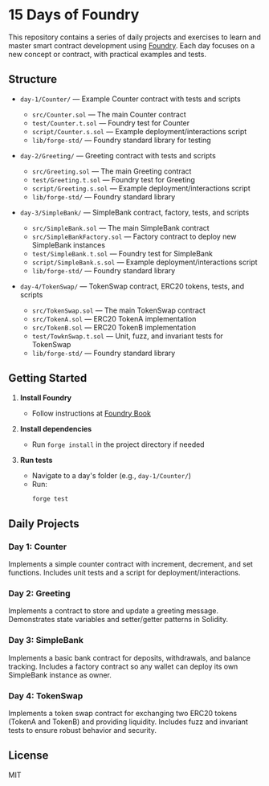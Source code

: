 # 15 Days of Foundry

This repository contains a series of daily projects and exercises to learn and master smart contract development using [Foundry](https://book.getfoundry.sh/). Each day focuses on a new concept or contract, with practical examples and tests.


## Structure

- `day-1/Counter/` — Example Counter contract with tests and scripts
   - `src/Counter.sol` — The main Counter contract
   - `test/Counter.t.sol` — Foundry test for Counter
   - `script/Counter.s.sol` — Example deployment/interactions script
   - `lib/forge-std/` — Foundry standard library for testing

- `day-2/Greeting/` — Greeting contract with tests and scripts
   - `src/Greeting.sol` — The main Greeting contract
   - `test/Greeting.t.sol` — Foundry test for Greeting
   - `script/Greeting.s.sol` — Example deployment/interactions script
   - `lib/forge-std/` — Foundry standard library

- `day-3/SimpleBank/` — SimpleBank contract, factory, tests, and scripts
   - `src/SimpleBank.sol` — The main SimpleBank contract
   - `src/SimpleBankFactory.sol` — Factory contract to deploy new SimpleBank instances
   - `test/SimpleBank.t.sol` — Foundry test for SimpleBank
   - `script/SimpleBank.s.sol` — Example deployment/interactions script
   - `lib/forge-std/` — Foundry standard library

- `day-4/TokenSwap/` — TokenSwap contract, ERC20 tokens, tests, and scripts
   - `src/TokenSwap.sol` — The main TokenSwap contract
   - `src/TokenA.sol` — ERC20 TokenA implementation
   - `src/TokenB.sol` — ERC20 TokenB implementation
   - `test/TowknSwap.t.sol` — Unit, fuzz, and invariant tests for TokenSwap
   - `lib/forge-std/` — Foundry standard library

## Getting Started

1. **Install Foundry**
   - Follow instructions at [Foundry Book](https://book.getfoundry.sh/getting-started/installation.html)

2. **Install dependencies**
   - Run `forge install` in the project directory if needed

3. **Run tests**
   - Navigate to a day's folder (e.g., `day-1/Counter/`)
   - Run:
     ```bash
     forge test
     ```

## Daily Projects

### Day 1: Counter
Implements a simple counter contract with increment, decrement, and set functions. Includes unit tests and a script for deployment/interactions.

### Day 2: Greeting
Implements a contract to store and update a greeting message. Demonstrates state variables and setter/getter patterns in Solidity.

### Day 3: SimpleBank
Implements a basic bank contract for deposits, withdrawals, and balance tracking. Includes a factory contract so any wallet can deploy its own SimpleBank instance as owner.

### Day 4: TokenSwap
Implements a token swap contract for exchanging two ERC20 tokens (TokenA and TokenB) and providing liquidity. Includes fuzz and invariant tests to ensure robust behavior and security.


## License

MIT
